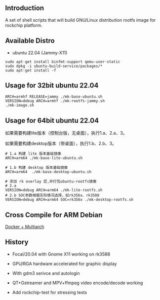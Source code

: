 ## Introduction

A set of shell scripts that will build GNU/Linux distribution rootfs image
for rockchip platform.

## Available Distro

* ubuntu 22.04 (Jammy-X11)

```
sudo apt-get install binfmt-support qemu-user-static
sudo dpkg -i ubuntu-build-service/packages/*
sudo apt-get install -f
```

## Usage for 32bit ubuntu 22.04

```
ARCH=armhf RELEASE=jammy ./mk-base-ubuntu.sh
VERSION=debug ARCH=armhf ./mk-rootfs-jammy.sh
./mk-image.sh
```

## Usage for 64bit ubuntu 22.04

如果需要构建lite版本（控制台版，无桌面），执行1.a、2.a、3。

如果需要构建desktop版本（带桌面），执行1.b、2.b、3。

```
# 1.a 构建 lite 版本基础镜像
ARCH=arm64 ./mk-base-lite-ubuntu.sh

# 1.b 构建 desktop 版本基础镜像
ARCH=arm64  ./mk-base-desktop-ubuntu.sh

# 添加 rk overlay 层,并打包ubuntu-rootfs镜像
# 2.a
VERSION=debug ARCH=arm64 ./mk-lite-rootfs.sh
# 2.b SOC参数根据实际情况选择，如rk356x、rk3588
VERSION=debug ARCH=arm64 SOC=rk356x ./mk-desktop-rootfs.sh
```

## Cross Compile for ARM Debian

[Docker + Multiarch](http://opensource.rock-chips.com/wiki_Cross_Compile#Docker)

## History

- Focal/20.04 with Gnome X11 working on rk3588

- GPU/RGA hardware accelerated for graphic display

- With gdm3 serivce and autologin

- QT+Gstreamer and MPV+ffmpeg video encode/decode working

- Add rockchip-test for stressing tests
